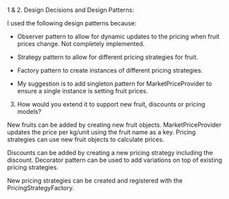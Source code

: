 1 & 2. Design Decisions and Design Patterns:

I used the following design patterns because:

- Observer pattern to allow for dynamic updates to the pricing when fruit prices change. Not completely implemented.

- Strategy pattern to allow for different pricing strategies for fruit. 

- Factory pattern to create instances of different pricing strategies. 

- My suggestion is to add singleton pattern for MarketPriceProvider to ensure a single instance is setting fruit prices.

3. How would you extend it to support new fruit, discounts or pricing models?

New fruits can be added by creating new fruit objects. MarketPriceProvider updates the price per kg/unit using the fruit name as a key.
Pricing strategies can use new fruit objects to calculate prices.

Discounts can be added by creating a new pricing strategy including the discount. Decorator pattern can be used to add variations on top of existing pricing strategies.

New pricing strategies can be created and registered with the PricingStrategyFactory.


